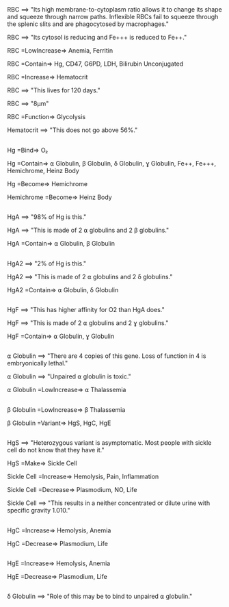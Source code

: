 ##

RBC ==> "Its high membrane-to-cytoplasm ratio allows it to change its shape and squeeze through narrow paths. Inflexible RBCs fail to squeeze through the splenic slits and are phagocytosed by macrophages."

RBC ==> "Its cytosol is reducing and Fe+++ is reduced to Fe++."

RBC =LowIncrease=> Anemia, Ferritin

RBC =Contain=> Hg, CD47, G6PD, LDH, Bilirubin Unconjugated

RBC =Increase=> Hematocrit

RBC ==> "This lives for 120 days."

RBC ==> "8µm"

RBC =Function=> Glycolysis

Hematocrit ==> "This does not go above 56%."

##

Hg =Bind=> O₂

Hg =Contain=> ⍺ Globulin, β Globulin, δ Globulin, ɣ Globulin, Fe++, Fe+++, Hemichrome, Heinz Body

Hg =Become=> Hemichrome

Hemichrome =Become=> Heinz Body

##

HgA ==> "98% of Hg is this."

HgA ==> "This is made of 2 ⍺ globulins and 2 β globulins."

HgA =Contain=> ⍺ Globulin, β Globulin

##

HgA2 ==> "2% of Hg is this."

HgA2 ==> "This is made of 2 ⍺ globulins and 2 δ globulins."

HgA2 =Contain=> ⍺ Globulin, δ Globulin

##

HgF ==> "This has higher affinity for O2 than HgA does."

HgF ==> "This is made of 2 ⍺ globulins and 2 ɣ globulins."

HgF =Contain=> ⍺ Globulin, ɣ Globulin

##

⍺ Globulin ==> "There are 4 copies of this gene. Loss of function in 4 is embryonically lethal."

⍺ Globulin ==> "Unpaired ⍺ globulin is toxic."

⍺ Globulin =LowIncrease=> ⍺ Thalassemia

##

β Globulin =LowIncrease=> β Thalassemia

β Globulin =Variant=> HgS, HgC, HgE

##

HgS ==> "Heterozygous variant is asymptomatic. Most people with sickle cell do not know that they have it."

HgS =Make=> Sickle Cell

Sickle Cell =Increase=> Hemolysis, Pain, Inflammation

Sickle Cell =Decrease=> Plasmodium, NO, Life

Sickle Cell ==> "This results in a neither concentrated or dilute urine with specific gravity 1.010."

##

HgC =Increase=> Hemolysis, Anemia

HgC =Decrease=> Plasmodium, Life

##

HgE =Increase=> Hemolysis, Anemia

HgE =Decrease=> Plasmodium, Life

##

δ Globulin ==> "Role of this may be to bind to unpaired ⍺ globulin."
